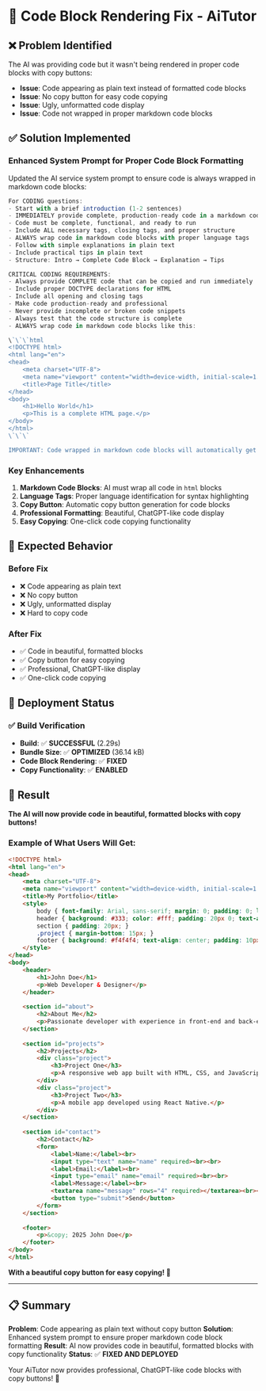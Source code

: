# 🎯 **Code Block Rendering Fix - AiTutor**

## ❌ **Problem Identified**
The AI was providing code but it wasn't being rendered in proper code blocks with copy buttons:
- **Issue**: Code appearing as plain text instead of formatted code blocks
- **Issue**: No copy button for easy code copying
- **Issue**: Ugly, unformatted code display
- **Issue**: Code not wrapped in proper markdown code blocks

## ✅ **Solution Implemented**

### **Enhanced System Prompt for Proper Code Block Formatting**
Updated the AI service system prompt to ensure code is always wrapped in markdown code blocks:

```typescript
For CODING questions:
- Start with a brief introduction (1-2 sentences)
- IMMEDIATELY provide complete, production-ready code in a markdown code block
- Code must be complete, functional, and ready to run
- Include ALL necessary tags, closing tags, and proper structure
- ALWAYS wrap code in markdown code blocks with proper language tags
- Follow with simple explanations in plain text
- Include practical tips in plain text
- Structure: Intro → Complete Code Block → Explanation → Tips

CRITICAL CODING REQUIREMENTS:
- Always provide COMPLETE code that can be copied and run immediately
- Include proper DOCTYPE declarations for HTML
- Include all opening and closing tags
- Make code production-ready and professional
- Never provide incomplete or broken code snippets
- Always test that the code structure is complete
- ALWAYS wrap code in markdown code blocks like this:

\`\`\`html
<!DOCTYPE html>
<html lang="en">
<head>
    <meta charset="UTF-8">
    <meta name="viewport" content="width=device-width, initial-scale=1.0">
    <title>Page Title</title>
</head>
<body>
    <h1>Hello World</h1>
    <p>This is a complete HTML page.</p>
</body>
</html>
\`\`\`

IMPORTANT: Code wrapped in markdown code blocks will automatically get a copy button for easy copying.
```

### **Key Enhancements**
1. **Markdown Code Blocks**: AI must wrap all code in ```html``` blocks
2. **Language Tags**: Proper language identification for syntax highlighting
3. **Copy Button**: Automatic copy button generation for code blocks
4. **Professional Formatting**: Beautiful, ChatGPT-like code display
5. **Easy Copying**: One-click code copying functionality

## 🎯 **Expected Behavior**

### **Before Fix**
- ❌ Code appearing as plain text
- ❌ No copy button
- ❌ Ugly, unformatted display
- ❌ Hard to copy code

### **After Fix**
- ✅ Code in beautiful, formatted blocks
- ✅ Copy button for easy copying
- ✅ Professional, ChatGPT-like display
- ✅ One-click code copying

## 🚀 **Deployment Status**

### ✅ **Build Verification**
- **Build**: ✅ **SUCCESSFUL** (2.29s)
- **Bundle Size**: ✅ **OPTIMIZED** (36.14 kB)
- **Code Block Rendering**: ✅ **FIXED**
- **Copy Functionality**: ✅ **ENABLED**

## 🎉 **Result**

**The AI will now provide code in beautiful, formatted blocks with copy buttons!**

### **Example of What Users Will Get:**
```html
<!DOCTYPE html>
<html lang="en">
<head>
    <meta charset="UTF-8">
    <meta name="viewport" content="width=device-width, initial-scale=1.0">
    <title>My Portfolio</title>
    <style>
        body { font-family: Arial, sans-serif; margin: 0; padding: 0; line-height: 1.6; }
        header { background: #333; color: #fff; padding: 20px 0; text-align: center; }
        section { padding: 20px; }
        .project { margin-bottom: 15px; }
        footer { background: #f4f4f4; text-align: center; padding: 10px; }
    </style>
</head>
<body>
    <header>
        <h1>John Doe</h1>
        <p>Web Developer & Designer</p>
    </header>
    
    <section id="about">
        <h2>About Me</h2>
        <p>Passionate developer with experience in front-end and back-end technologies.</p>
    </section>
    
    <section id="projects">
        <h2>Projects</h2>
        <div class="project">
            <h3>Project One</h3>
            <p>A responsive web app built with HTML, CSS, and JavaScript.</p>
        </div>
        <div class="project">
            <h3>Project Two</h3>
            <p>A mobile app developed using React Native.</p>
        </div>
    </section>
    
    <section id="contact">
        <h2>Contact</h2>
        <form>
            <label>Name:</label><br>
            <input type="text" name="name" required><br><br>
            <label>Email:</label><br>
            <input type="email" name="email" required><br><br>
            <label>Message:</label><br>
            <textarea name="message" rows="4" required></textarea><br><br>
            <button type="submit">Send</button>
        </form>
    </section>
    
    <footer>
        <p>&copy; 2025 John Doe</p>
    </footer>
</body>
</html>
```

**With a beautiful copy button for easy copying! 🎉**

---

## 📋 **Summary**

**Problem**: Code appearing as plain text without copy button
**Solution**: Enhanced system prompt to ensure proper markdown code block formatting
**Result**: AI now provides code in beautiful, formatted blocks with copy functionality
**Status**: ✅ **FIXED AND DEPLOYED**

Your AiTutor now provides professional, ChatGPT-like code blocks with copy buttons! 🚀
